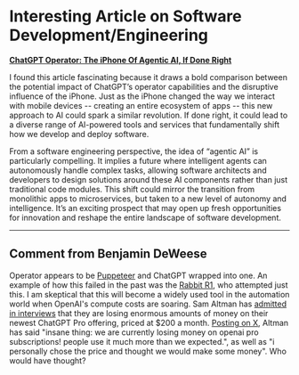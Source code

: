 # Interesting Article on Software Development/Engineering

[**ChatGPT Operator: The iPhone Of Agentic AI, If Done Right**](https://www.forbes.com/sites/luisromero/2025/01/25/chatgpt-operator-the-iphone-of-agentic-ai-if-done-right/)

I found this article fascinating because it draws a bold comparison between the potential impact of ChatGPT’s operator capabilities and the disruptive influence of the iPhone. Just as the iPhone changed the way we interact with mobile devices -- creating an entire ecosystem of apps -- this new approach to AI could spark a similar revolution. If done right, it could lead to a diverse range of AI-powered tools and services that fundamentally shift how we develop and deploy software.

From a software engineering perspective, the idea of “agentic AI” is particularly compelling. It implies a future where intelligent agents can autonomously handle complex tasks, allowing software architects and developers to design solutions around these AI components rather than just traditional code modules. This shift could mirror the transition from monolithic apps to microservices, but taken to a new level of autonomy and intelligence. It’s an exciting prospect that may open up fresh opportunities for innovation and reshape the entire landscape of software development.

---

## Comment from Benjamin DeWeese

Operator appears to be [Puppeteer](https://pptr.dev/) and ChatGPT wrapped into one. An example of how this failed in the past was the [Rabbit R1](https://www.rabbit.tech/), who attempted just this. I am skeptical that this will become a widely used tool in the automation world when OpenAI's compute costs are soaring. Sam Altman has [admitted in interviews](https://finance.yahoo.com/news/sam-altman-says-losing-money-080700756.html) that they are losing enormous amounts of money on their newest ChatGPT Pro offering, priced at $200 a month. [Posting on X](https://x.com/sama/status/1876104315296968813), Altman has said "insane thing: we are currently losing money on openai pro subscriptions! people use it much more than we expected.", as well as "i personally chose the price and thought we would make some money". Who would have thought?